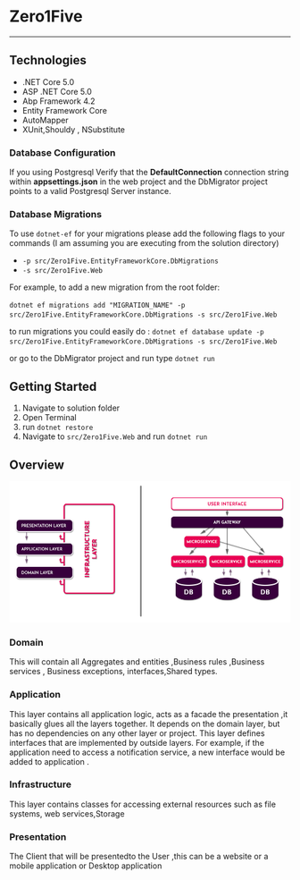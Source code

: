# Zero1Five
<hr/>

## Technologies

* .NET Core 5.0
* ASP .NET Core 5.0
* Abp Framework 4.2
* Entity Framework Core 
* AutoMapper
* XUnit,Shouldy , NSubstitute

### Database Configuration

If you using Postgresql Verify that the **DefaultConnection** connection string within **appsettings.json** in the web project and the DbMigrator project points to a valid Postgresql Server instance. 

### Database Migrations

To use `dotnet-ef` for your migrations please add the following flags to your commands (I am assuming  you are executing from the solution directory)

* `-p src/Zero1Five.EntityFrameworkCore.DbMigrations` 
* `-s src/Zero1Five.Web`

For example, to add a new migration from the root folder:

 `dotnet ef migrations add "MIGRATION_NAME" -p src/Zero1Five.EntityFrameworkCore.DbMigrations -s src/Zero1Five.Web `

to run migrations you could easily do :
`dotnet ef database update -p src/Zero1Five.EntityFrameworkCore.DbMigrations -s src/Zero1Five.Web`

or go to the DbMigrator project and run type `dotnet run`


## Getting Started

1. Navigate to solution folder 
2. Open Terminal 
3. run `dotnet restore` 
4. Navigate to `src/Zero1Five.Web` and run `dotnet run` 

## Overview

<img src="https://github.com/abpframework/abp/blob/dev/docs/en/images/ddd-microservice-simple.png"/>

### Domain

This will contain all Aggregates and entities ,Business rules ,Business services , Business exceptions, interfaces,Shared types.

### Application

This layer contains all application logic, acts as a facade the presentation ,it basically   glues all the layers together. It  depends on the domain layer, but has no dependencies on any other layer or project. This layer defines interfaces that are implemented by outside layers. For example, if the application need to access a notification service, a new interface would be added to application .

### Infrastructure

This layer contains classes for accessing external resources such as file systems, web services,Storage

### Presentation

The Client that will be presentedto the User ,this can be a website or a mobile application or Desktop application

